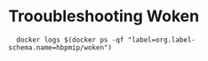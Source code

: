 # Trooubleshooting Woken

```
  docker logs $(docker ps -qf "label=org.label-schema.name=hbpmip/woken")
```
